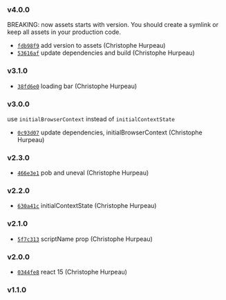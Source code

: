 ### v4.0.0

BREAKING: now assets starts with version. You should create a symlink or keep all assets in your production code.

- [`fdb98f9`](https://github.com/turacojs/fody-html-layout/commit/fdb98f9f843c29e06c5d7ba4d280f3f60795cacd) add version to assets (Christophe Hurpeau)
- [`53616af`](https://github.com/turacojs/fody-html-layout/commit/53616af8f5c18f6c1e62a7440c9b9a6b7df033e9) update dependencies and build (Christophe Hurpeau)


### v3.1.0

- [`38fd6e0`](https://github.com/turacojs/fody-html-layout/commit/38fd6e088326505bee12491c1f3920dc7ba2488c) loading bar (Christophe Hurpeau)



### v3.0.0

use `initialBrowserContext` instead of `initialContextState`

- [`0c93d07`](https://github.com/turacojs/fody-html-layout/commit/0c93d07661c5c954f990545c69044cf89c400e76) update dependencies, initialBrowserContext (Christophe Hurpeau)

### v2.3.0

- [`466e3e1`](https://github.com/turacojs/fody-html-layout/commit/466e3e14dfed51605852db85645791d0f1c6403b) pob and uneval (Christophe Hurpeau)

### v2.2.0

- [`630a41c`](https://github.com/turacojs/fody-html-layout/commit/630a41c4554d2cdb9506bd16daac51c2400a60e2) initialContextState (Christophe Hurpeau)

### v2.1.0

- [`5f7c313`](https://github.com/turacojs/fody-html-layout/commit/5f7c3132a28c29587825860c9b7a9edb563f552e) scriptName prop (Christophe Hurpeau)

### v2.0.0

- [`0344fe8`](https://github.com/turacojs/fody-html-layout/commit/0344fe8ed8a6a4b9e74f5fa5defbe98999435f73) react 15 (Christophe Hurpeau)

### v1.1.0
